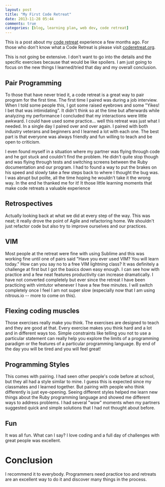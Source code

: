 ```yaml
---
layout: post
title: "My First Code Retreat"
date: 2013-11-28 05:44
comments: true
categories: [blog, learning plan, web dev, code retreat] 
---
```


This is a post about my [code retreat](http://coderetreat.org/) experience a few months ago. For those who don't know what a Code Retreat is please visit [coderetreat.org](http://coderetreat.org/). 

This is not going be extensive. I don't want to go into the details and the specific exercises because that would be like spoilers. I am just going to focus on the new things I learned/tried that day and my overall conclusion. 


## Pair Programming
To those that have never tried it, a code retreat is a great way to pair program for the first time. The first time I paired was during a job interview. When I told some people this, I got some raised eyebrows and some "Yikes! I bet that was intimidating". It didn't think so at the time but afterwards while analyzing my performance I concluded that my interactions were little awkward. I could have used some practice... well this retreat was just what I needed. In a single day I paired over and over again. I paired with both industry veterans and beginners and I learned a lot with each one. The best part is that everyone was always friendly and fun willing to teach and be open to criticism. 

I even found myself in a situation where my partner was flying through code and he got stuck and couldn't find the problem. He didn't quite stop though and was flying through tests and switching screens between the Ruby documentation and our program. I had to found a way to put the brakes on his speed and slowly take a few steps back to where I thought the bug was. I was abrupt but polite, all the time hoping he wouldn't take it the wrong way. In the end he thanked me for it! It those little learning moments that make code retreats a valuable experience

## Retrospectives
Actually looking back at what we did at every step of the way. This was neat; it really drove the point of Agile and refactoring home. We shouldn't just refactor code but also try to improve ourselves and our practices. 

## VIM
Most people at the retreat were fine with using Sublime and this was working fine until one of pairs said "Have you ever used VIM? You will learn today." How can you say no to a free VIM lightning class? It was definitely a challenge at first but I got the basics down easy enough. I can see how with practice and a few neat features productivity can increase dramatically. I have not converted completely but ever since the retreat I have been practicing with vimtutor whenever I have a few free minutes. I will switch completely once I feel I am not super slow (especially now that I am using nitrous.io -- more to come on this).

## Flexing coding muscles
Those exercises really make you think. The exercises are designed to teach and they are good at that. Every exercise makes you think hard and a lot and in different ways too. Simple constraints like telling you not to use a particular statement can really help you explore the limits of a programming paradigm or the features of a particular programming language. By end of the day you will be tired and you will feel great!

## Programming Styles
This comes with pairing. I had seen other people's code before at school, but they all had a style similar to mine. I guess this is expected since my classmates and I learned together.  But pairing with people who think differently is just eye-opening. Seeing different styles helped me learn new things about the Ruby programming language and showed me different ways to address problems. I had several "wow" moments when my partners suggested quick and simple solutions that I had not thought about before.

## Fun
It was all fun. What can I say? I love coding and a full day of challenges with great people was excellent. 

# Conclusion
I recommend it to everybody. Programmers need practice too and retreats are an excellent way to do it and discover many things in the process.
